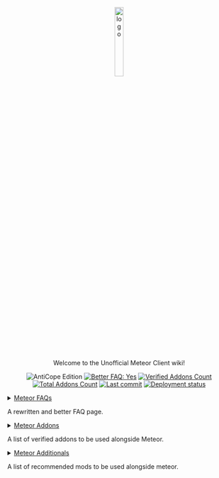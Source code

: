 <p align="center">
  <img src="https://avatars.githubusercontent.com/u/88768753?s=200&v=4" alt="logo" width="20%"/>
</p>
<p align="center">
  Welcome to the Unofficial Meteor Client wiki!
</p>
<div align="center">
  <img src="https://img.shields.io/badge/AntiCope-Edition-orange" alt="AntiCope Edition">
  <a href="pages/MeteorFAQ.md"><img src="https://img.shields.io/badge/Better%20FAQ%20page-Yes-brightgreen" alt="Better FAQ: Yes"></a>
  <a href="pages/MeteorAddons.md"><img src="https://img.shields.io/badge/Verified%20Addons-9-blue" alt="Verified Addons Count"></a>
  <a href="pages/MeteorAddons.md"><img src="https://img.shields.io/badge/Total%20Addons-30-blueviolet" alt="Total Addons Count"></a>
  <a href="https://github.com/AntiCope/meteor-lists/"><img src="https://img.shields.io/github/last-commit/AntiCope/meteor-lists" alt="Last commit"></a>
  <a href="https://anticope.github.io/meteor-lists/"><img src="https://img.shields.io/github/deployments/AntiCope/meteor-lists/github-pages?label=github-pages" alt="Deployment status"></a>
</div>
<p> </p>

<details>
  <summary><a href="pages/MeteorFAQ.md">Meteor FAQs</a>

  A rewritten and better FAQ page.
  </summary>

  - [NoteBot Guide](pages/faq/NoteBotGuide.md) | A guide on how to use notebot.
  - [Swarm Guide](pages/faq/SwarmGuide.md) | A guide on how to use the Swarm System.
</details>

<details>
  <summary><a href="pages/MeteorAddons.md">Meteor Addons</a>

  A list of verified addons to be used alongside Meteor.
  </summary>

  - [Unverified Addons](pages/addons/UnverifiedAddons.md) | List of **unverified** addons indexed by Github
</details>

<details>
  <summary><a href="pages/MeteorAdditionals.md">Meteor Additionals</a>

  A list of recommended mods to be used alongside meteor.
  </summary>
</details>
